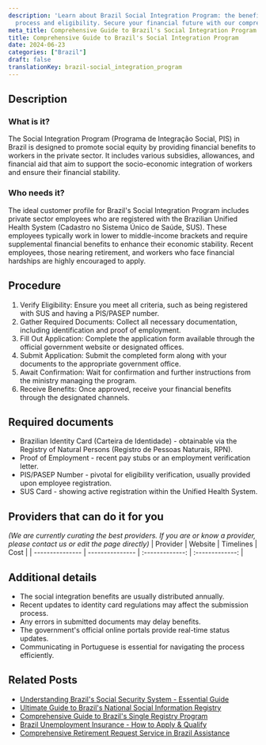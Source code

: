 ```yaml
---
description: 'Learn about Brazil Social Integration Program: the benefits, application
  process and eligibility. Secure your financial future with our comprehensive guide.'
meta_title: Comprehensive Guide to Brazil's Social Integration Program
title: Comprehensive Guide to Brazil's Social Integration Program
date: 2024-06-23
categories: ["Brazil"]
draft: false
translationKey: brazil-social_integration_program
---
```



## Description
### What is it?
The Social Integration Program (Programa de Integração Social, PIS) in Brazil is designed to promote social equity by providing financial benefits to workers in the private sector. It includes various subsidies, allowances, and financial aid that aim to support the socio-economic integration of workers and ensure their financial stability.

### Who needs it?
The ideal customer profile for Brazil's Social Integration Program includes private sector employees who are registered with the Brazilian Unified Health System (Cadastro no Sistema Único de Saúde, SUS). These employees typically work in lower to middle-income brackets and require supplemental financial benefits to enhance their economic stability. Recent employees, those nearing retirement, and workers who face financial hardships are highly encouraged to apply.

## Procedure

1. Verify Eligibility: Ensure you meet all criteria, such as being registered with SUS and having a PIS/PASEP number.
2. Gather Required Documents: Collect all necessary documentation, including identification and proof of employment.
3. Fill Out Application: Complete the application form available through the official government website or designated offices.
4. Submit Application: Submit the completed form along with your documents to the appropriate government office.
5. Await Confirmation: Wait for confirmation and further instructions from the ministry managing the program.
6. Receive Benefits: Once approved, receive your financial benefits through the designated channels.


## Required documents

- Brazilian Identity Card (Carteira de Identidade) - obtainable via the Registry of Natural Persons (Registro de Pessoas Naturais, RPN).
- Proof of Employment - recent pay stubs or an employment verification letter.
- PIS/PASEP Number - pivotal for eligibility verification, usually provided upon employee registration.
- SUS Card - showing active registration within the Unified Health System.


## Providers that can do it for you
_(We are currently curating the best providers. If you are or know a provider, please contact us or edit the page directly)_
| Provider        |     Website     |     Timelines    |       Cost      |
| --------------- | --------------- |  :-------------: | :-------------: |

## Additional details

- The social integration benefits are usually distributed annually.
- Recent updates to identity card regulations may affect the submission process.
- Any errors in submitted documents may delay benefits.
- The government's official online portals provide real-time status updates.
- Communicating in Portuguese is essential for navigating the process efficiently.

## Related Posts

- [Understanding Brazil's Social Security System - Essential Guide](https://tramitit.com/english/guides/brazil/social_security/)
- [Ultimate Guide to Brazil's National Social Information Registry](https://tramitit.com/english/guides/brazil/national_social_information_registry/)
- [Comprehensive Guide to Brazil's Single Registry Program](https://tramitit.com/english/guides/brazil/single_registry_for_social_programs/)
- [Brazil Unemployment Insurance - How to Apply & Qualify](https://tramitit.com/english/guides/brazil/unemployment_insurance/)
- [Comprehensive Retirement Request Service in Brazil Assistance](https://tramitit.com/english/guides/brazil/retirement_request/)
